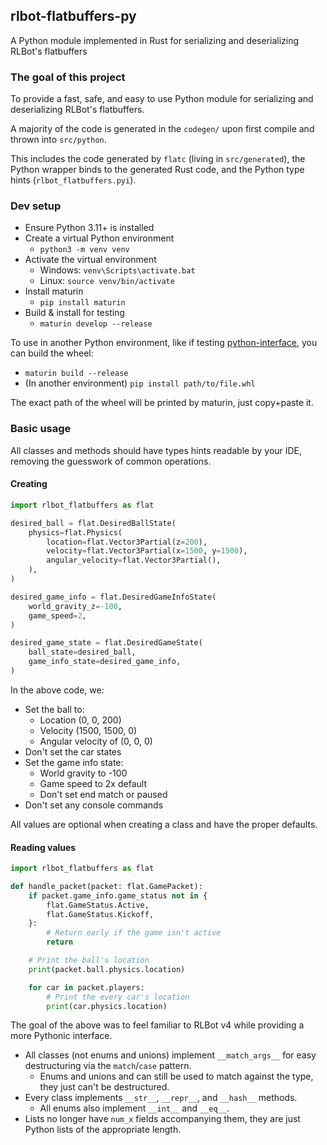 ## rlbot-flatbuffers-py

A Python module implemented in Rust for serializing and deserializing RLBot's flatbuffers

### The goal of this project

To provide a fast, safe, and easy to use Python module for serializing and deserializing RLBot's flatbuffers.

A majority of the code is generated in the `codegen/` upon first compile and thrown into `src/python`.

This includes the code generated by `flatc` (living in `src/generated`), the Python wrapper binds to the generated Rust code, and the Python type hints (`rlbot_flatbuffers.pyi`).

### Dev setup

- Ensure Python 3.11+ is installed
- Create a virtual Python environment
  - `python3 -m venv venv`
- Activate the virtual environment
  - Windows: `venv\Scripts\activate.bat`
  - Linux: `source venv/bin/activate`
- Install maturin
  - `pip install maturin`
- Build & install for testing
  - `maturin develop --release`

To use in another Python environment, like if testing [python-interface](https://github.com/VirxEC/python-interface/blob/master/README.md?plain=1), you can build the wheel:

- `maturin build --release`
- (In another environment) `pip install path/to/file.whl`

The exact path of the wheel will be printed by maturin, just copy+paste it.

### Basic usage

All classes and methods should have types hints readable by your IDE, removing the guesswork of common operations.

#### Creating

```python
import rlbot_flatbuffers as flat

desired_ball = flat.DesiredBallState(
    physics=flat.Physics(
        location=flat.Vector3Partial(z=200),
        velocity=flat.Vector3Partial(x=1500, y=1500),
        angular_velocity=flat.Vector3Partial(),
    ),
)

desired_game_info = flat.DesiredGameInfoState(
    world_gravity_z=-100,
    game_speed=2,
)

desired_game_state = flat.DesiredGameState(
    ball_state=desired_ball,
    game_info_state=desired_game_info,
)
```

In the above code, we:

- Set the ball to:
  - Location (0, 0, 200)
  - Velocity (1500, 1500, 0)
  - Angular velocity of (0, 0, 0)
- Don't set the car states
- Set the game info state:
  - World gravity to -100
  - Game speed to 2x default
  - Don't set end match or paused
- Don't set any console commands

All values are optional when creating a class and have the proper defaults.

#### Reading values

```python
import rlbot_flatbuffers as flat

def handle_packet(packet: flat.GamePacket):
    if packet.game_info.game_status not in {
        flat.GameStatus.Active,
        flat.GameStatus.Kickoff,
    }:
        # Return early if the game isn't active
        return

    # Print the ball's location
    print(packet.ball.physics.location)

    for car in packet.players:
        # Print the every car's location
        print(car.physics.location)
```

The goal of the above was to feel familiar to RLBot v4 while providing a more Pythonic interface.

- All classes (not enums and unions) implement `__match_args__` for easy destructuring via the `match`/`case` pattern.
  - Enums and unions and can still be used to match against the type,
    they just can't be destructured.
- Every class implements `__str__`, `__repr__`, and `__hash__` methods.
  - All enums also implement `__int__` and `__eq__`.
- Lists no longer have `num_x` fields accompanying them,
  they are just Python lists of the appropriate length.
